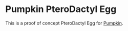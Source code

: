 # Pumpkin PteroDactyl Egg

This is a proof of concept PteroDactyl Egg for [Pumpkin](https://github.com/Snowiiii/Pumpkin).
